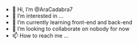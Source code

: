 - 👋 Hi, I’m @AraCadabra7
- 👀 I’m interested in ...
- 🌱 I’m currently learning front-end and back-end
- 💞️ I’m looking to collaborate on nobody for now
- 📫 How to reach me ...

<!---
AraCadabra7/AraCadabra7 is a ✨ special ✨ repository because its `README.md` (this file) appears on your GitHub profile.
You can click the Preview link to take a look at your changes.
--->
